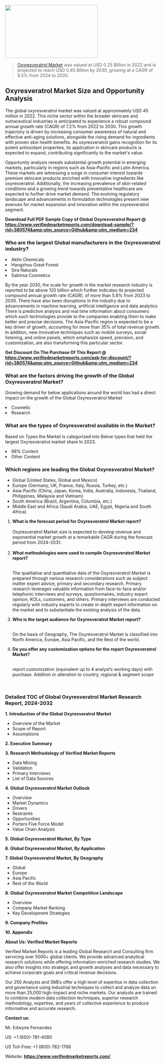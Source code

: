 <img src="https://ffe5etoiles.com/wp-content/uploads/2024/12/MST1-300x171.png" alt="" width="300" height="171" class="alignnone size-medium wp-image-20088" /><blockquote><p><p><a href="https://www.verifiedmarketreports.com/download-sample/?rid=380574&utm_source=Github&utm_medium=234" target="_blank">Oxyresveratrol Market</a> was valued at USD 0.25 Billion in 2022 and is projected to reach USD 0.45 Billion by 2030, growing at a CAGR of 8.5% from 2024 to 2030.</p></blockquote><p><h2>Oxyresveratrol Market Size and Opportunity Analysis</h2><p>The global oxyresveratrol market was valued at approximately USD 45 million in 2022. This niche sector within the broader skincare and nutraceutical industries is anticipated to experience a robust compound annual growth rate (CAGR) of 7.2% from 2022 to 2030. This growth trajectory is driven by increasing consumer awareness of natural and effective anti-aging solutions, alongside the rising demand for ingredients with proven skin health benefits. As oxyresveratrol gains recognition for its potent antioxidant properties, its application in skincare products is expected to expand, contributing significantly to the market's value.</p><p>Opportunity analysis reveals substantial growth potential in emerging markets, particularly in regions such as Asia-Pacific and Latin America. These markets are witnessing a surge in consumer interest towards premium skincare products enriched with innovative ingredients like oxyresveratrol. Additionally, the increasing prevalence of skin-related conditions and a growing trend towards preventative healthcare are expected to further drive market demand. The evolving regulatory landscape and advancements in formulation technologies present new avenues for market expansion and innovation within the oxyresveratrol segment.</p></p><p class=""><strong>Download Full PDF Sample Copy of Global Oxyresveratrol Report @ <a href="https://www.verifiedmarketreports.com/download-sample/?rid=380574&amp;utm_source=Github&amp;utm_medium=234" target="_blank">https://www.verifiedmarketreports.com/download-sample/?rid=380574&amp;utm_source=Github&amp;utm_medium=234</a></strong></p><h3 id="" class="">Who are the largest Global manufacturers in the Oxyresveratrol industry?</h3><p><li>Aktin Chemicals</li><li> Hangzhou Great Forest</li><li> Sira Naturals</li><li> Sabinsa Cosmetics</li></p><div class=""><div class="" dir="" data-message-author-role="" data-message-id="" data-message-model-slug=""><div class=""><div class=""><div class=""><div class="" dir="" data-message-author-role="" data-message-id="" data-message-model-slug=""><div class=""><div class=""><p>By the year 2030, the scale for growth in the market research industry is reported to be above 120 billion which further indicates its projected compound annual growth rate (CAGR), of more than 5.8% from 2023 to 2030. There have also been disruptions in the industry due to advancements in machine learning, artificial intelligence and data analytics There is predictive analysis and real time information about consumers which such technologies provide to the companies enabling them to make better and precise decisions. The Asia-Pacific region is expected to be a key driver of growth, accounting for more than 35% of total revenue growth. In addition, new innovative techniques such as mobile surveys, social listening, and online panels, which emphasize speed, precision, and customization, are also transforming this particular sector.</p><p><strong>Get Discount On The Purchase Of This Report @&nbsp; <a href="https://www.verifiedmarketreports.com/ask-for-discount/?rid=380574&amp;utm_source=Github&amp;utm_medium=234" target="_blank">https://www.verifiedmarketreports.com/ask-for-discount/?rid=380574&amp;utm_source=Github&amp;utm_medium=234</a></strong></p></div></div></div></div></div></div></div></div><h3 id="" class="">What are the factors driving the growth of the Global Oxyresveratrol Market?</h3><p id="" class="">Growing demand for below applications around the world has had a direct impact on the growth of the Global Oxyresveratrol Market</p><p id="" class=""><li>Cosmetic</li><li> Research</li></p><h3 id="" class="">What are the types of Oxyresveratrol available in the Market?</h3><p id="" class="">Based on Types the Market is categorized into Below types that held the largest Oxyresveratrol market share In 2023.</p><p id="" class=""><li>98% Content</li><li> Other Content</li></p><h3 id="" class="">Which regions are leading the Global Oxyresveratrol Market?</h3><ul><li>Global (United States, Global and Mexico)</li><li>Europe (Germany, UK, France, Italy, Russia, Turkey, etc.)</li><li>Asia-Pacific (China, Japan, Korea, India, Australia, Indonesia, Thailand, Philippines, Malaysia and Vietnam)</li><li>South America (Brazil, Argentina, Columbia, etc.)</li><li>Middle East and Africa (Saudi Arabia, UAE, Egypt, Nigeria and South Africa)</li></ul><p><ol><li><strong>What is the forecast period for Oxyresveratrol Market report?<br /></strong><br /><span data-sheets-root="1" data-sheets-value="{&quot;1&quot;:2,&quot;2&quot;:&quot;XXXX size is expected to develop revenue and exponential market growth at a remarkable CAGR during the forecast period from 2024&ndash;2030.&quot;}" data-sheets-userformat="{&quot;2&quot;:12674,&quot;4&quot;:{&quot;1&quot;:2,&quot;2&quot;:16776960},&quot;10&quot;:2,&quot;11&quot;:0,&quot;15&quot;:&quot;Arial&quot;,&quot;16&quot;:12}">Oxyresveratrol Market size is expected to develop revenue and exponential market growth at a remarkable CAGR during the forecast period from 2024&ndash;2031.</span><br /><br /></li><li><strong>What methodologies were used to compile Oxyresveratrol Market report?<br /><br /></strong><p>The qualitative and quantitative data of the&nbsp;Oxyresveratrol Market is prepared through various research considerations such as subject matter expert advice, primary and secondary research. Primary research leverages valuable information from face-to-face and/or telephonic interviews and surveys, questionnaires, industry expert opinion, KOLs, customers, and others. Primary interviews are conducted regularly with industry experts to create in-depth expert information on the market and to substantiate the existing analysis of the data.&nbsp;</p></li><li><strong>Who is the target audience for Oxyresveratrol Market report?<br /><br /></strong><p>On the basis of Geography, The&nbsp;Oxyresveratrol Market is classified into North America, Europe, Asia Pacific, and the Rest of the world.</p></li><li><strong>Do you offer any customization options for the report Oxyresveratrol Market?<br /><br /></strong><p>report customization (equivalent up to 4 analyst&rsquo;s working days) with purchase. Addition or alteration to country, regional &amp; segment scope</p><p>&nbsp;</p></li></ol></p><h3 id="" class="">Detailed TOC of Global Oxyresveratrol Market Research Report, 2024-2032</h3><p id="" class=""><strong>1. Introduction of the Global Oxyresveratrol Market</strong></p><ul><li>Overview of the Market</li><li>Scope of Report</li><li>Assumptions</li></ul><p id="" class=""><strong>2. Executive Summary</strong></p><p id="" class=""><strong>3. Research Methodology of&nbsp;Verified Market Reports</strong></p><ul><li>Data Mining</li><li>Validation</li><li>Primary Interviews</li><li>List of Data Sources</li></ul><p id="" class=""><strong>4. Global Oxyresveratrol Market Outlook</strong></p><ul><li>Overview</li><li>Market Dynamics</li><li>Drivers</li><li>Restraints</li><li>Opportunities</li><li>Porters Five Force Model</li><li>Value Chain Analysis</li></ul><p id="" class=""><strong>5. Global Oxyresveratrol Market, By&nbsp;Type</strong></p><p id="" class=""><strong>6. Global Oxyresveratrol Market, By Application</strong></p><p id="" class=""><strong>7. Global Oxyresveratrol Market, By Geography</strong></p><ul><li>Global</li><li>Europe</li><li>Asia Pacific</li><li>Rest of the World</li></ul><p id="" class=""><strong>8. Global Oxyresveratrol Market Competitive Landscape</strong></p><ul><li>Overview</li><li>Company Market Ranking</li><li>Key Development Strategies</li></ul><p id="" class=""><strong>9. Company Profiles</strong></p><p id="" class=""><strong>10. Appendix</strong></p><p id="" class=""><strong>About Us: Verified Market Reports</strong></p><p id="" class="">Verified Market Reports is a leading Global Research and Consulting firm servicing over 5000+ global clients. We provide advanced analytical research solutions while offering information-enriched research studies. We also offer insights into strategic and growth analyses and data necessary to achieve corporate goals and critical revenue decisions.</p><p id="" class="">Our 250 Analysts and SMEs offer a high level of expertise in data collection and governance using industrial techniques to collect and analyze data on more than 25,000 high-impact and niche markets. Our analysts are trained to combine modern data collection techniques, superior research methodology, expertise, and years of collective experience to produce informative and accurate research.</p><p id="" class=""><strong>Contact us:</strong></p><p id="" class="">Mr. Edwyne Fernandes</p><p id="" class="">US: +1 (650)-781-4080</p><p id="" class="">US Toll-Free: +1 (800)-782-1768</p><p id="" class="">Website: <a target="" data-test-app-aware-link=""><strong>https://www.verifiedmarketreports.com/</strong></a></p>

